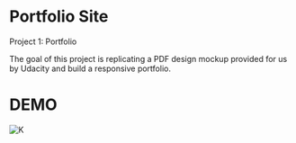 # Portfolio Site
Project 1: Portfolio

The goal of this project is replicating a PDF design mockup provided for us by Udacity and build a responsive portfolio.
# DEMO
![K](https://github.com/Naziiaba/Portfolio-Project/blob/master/demo.png)
